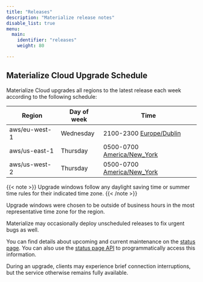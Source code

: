 ```yaml
---
title: "Releases"
description: "Materialize release notes"
disable_list: true
menu:
  main:
    identifier: "releases"
    weight: 80

---
```


## Materialize Cloud Upgrade Schedule

Materialize Cloud upgrades all regions to the latest release each week according
to the following schedule:

Region        | Day of week | Time
--------------|-------------|-----------------------------
aws/eu-west-1 | Wednesday   | 2100-2300 [Europe/Dublin]
aws/us-east-1 | Thursday    | 0500-0700 [America/New_York]
aws/us-west-2 | Thursday    | 0500-0700 [America/New_York]

{{< note >}}
Upgrade windows follow any daylight saving time or summer time rules
for their indicated time zone.
{{< /note >}}

Upgrade windows were chosen to be outside of business hours in the most
representative time zone for the region.

Materialize may occasionally deploy unscheduled releases to fix urgent bugs as well.

You can find details about upcoming and current maintenance on the [status
page](https://status.materialize.com). You can also use the [status page API](https://status.materialize.com/api) to programmatically access this information.

During an upgrade, clients may experience brief connection interruptions, but the service otherwise remains fully available.

[America/New_York]: https://time.is/New_York
[Europe/Dublin]: https://time.is/Dublin
